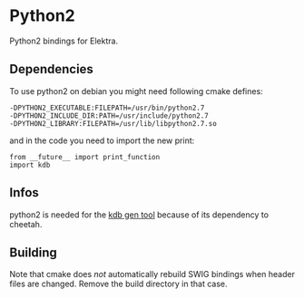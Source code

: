 # Python2

Python2 bindings for Elektra.

## Dependencies

To use python2 on debian you might need following cmake defines:

	-DPYTHON2_EXECUTABLE:FILEPATH=/usr/bin/python2.7
	-DPYTHON2_INCLUDE_DIR:PATH=/usr/include/python2.7
	-DPYTHON2_LIBRARY:FILEPATH=/usr/lib/libpython2.7.so

and in the code you need to import the new print:

	from __future__ import print_function
	import kdb

## Infos

python2 is needed for the
[kdb gen tool](/src/tools/gen/gen)
because of its dependency to cheetah.

## Building

Note that cmake does *not* automatically rebuild SWIG bindings
when header files are changed. Remove the build directory
in that case.

